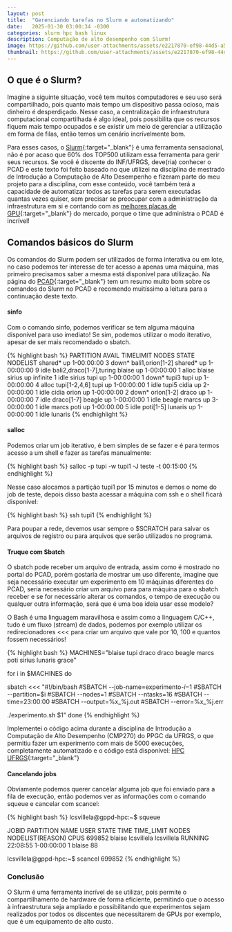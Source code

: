 ```yaml
---
layout: post
title:  "Gerenciando tarefas no Slurm e automatizando"
date:   2025-01-30 03:00:34 -0300
categories: slurm hpc bash linux
description: Computação de alto desempenho com Slurm!
image: https://github.com/user-attachments/assets/e2217870-ef98-44d5-a59c-b0a08101792a 
thumbnail: https://github.com/user-attachments/assets/e2217870-ef98-44d5-a59c-b0a08101792a
---
```


<h2>O que é o Slurm?</h2>

Imagine a siguinte situação, você tem muitos computadores e seu uso será compartilhado, pois quanto mais tempo
um dispositivo passa ocioso, mais dinheiro é desperdiçado. Nesse caso, a centralização de infraestrutura
computacional compartilhada é algo ideal, pois possibilita que os recursos fiquem mais tempo ocupados e se existir
um meio de gerenciar a utilização em forma de filas, então temos um cenário incrívelmente bom.

Para esses casos, o [Slurm]{:target="\_blank"} é uma ferramenta sensacional, não é por acaso que
60% dos TOP500 utilizam essa ferramenta para gerir seus recursos.
Se você é discente do INF/UFRGS, deve(ria) conhecer o PCAD e este texto foi feito baseado no que utilizei 
na disciplina de mestrado de Introdução a Computação de Alto Desempenho e fizeram
parte do meu projeto para a disciplina, com esse conteúdo, você também terá a capacidade de automatizar todos as
tarefas para serem executadas quantas vezes quiser, sem precisar se preocupar com a administração da
infraestrutura em si e contando com as [melhores placas de GPU]{:target="\_blank"} do mercado,
porque o time que administra o PCAD é incrível!

<h2>Comandos básicos do Slurm</h2>

Os comandos do Slurm podem ser utilizados de forma interativa ou em lote, no caso podemos ter interesse de ter
acesso a apenas uma máquina, mas primeiro precisamos saber a mesma está disponível para utilização. Na página
do [PCAD]{:target="\_blank"} tem um resumo muito bom sobre os comandos do Slurm no PCAD
e recomendo muitíssimo a leitura para a continuação deste texto.

<h4>sinfo</h4>

Com o comando sinfo, podemos verificar se tem alguma máquina disponível para uso imediato! Se sim, podemos
utilizar o modo iterativo, apesar de ser mais recomendado o sbatch.

{% highlight bash %}
PARTITION AVAIL  TIMELIMIT  NODES  STATE NODELIST
shared*      up 1-00:00:00      3  down* bali1,orion[1-2]
shared*      up 1-00:00:00      9   idle bali2,draco[1-7],turing
blaise       up 1-00:00:00      1  alloc blaise
sirius       up   infinite      1   idle sirius
tupi         up 1-00:00:00      1  down* tupi3
tupi         up 1-00:00:00      4  alloc tupi[1-2,4,6]
tupi         up 1-00:00:00      1   idle tupi5
cidia        up 2-00:00:00      1   idle cidia
orion        up 1-00:00:00      2  down* orion[1-2]
draco        up 1-00:00:00      7   idle draco[1-7]
beagle       up 1-00:00:00      1   idle beagle
marcs        up 3-00:00:00      1   idle marcs
poti         up 1-00:00:00      5   idle poti[1-5]
lunaris      up 1-00:00:00      1   idle lunaris
{% endhighlight %}

<h4>salloc</h4>

Podemos criar um job iterativo, é bem simples de se fazer e é para termos acesso a um shell e fazer as tarefas
manualmente:

{% highlight bash %}
salloc -p tupi -w tupi1 -J teste -t 00:15:00
{% endhighlight %}

Nesse caso alocamos a partição tupi1 por 15 minutos e demos o nome do job de teste, depois disso basta acessar a
máquina com ssh e o shell ficará disponível:

{% highlight bash %}
ssh tupi1
{% endhighlight %}

Para poupar a rede, devemos usar sempre o $SCRATCH para salvar os arquivos de registro ou para arquivos que
serão utilizados no programa.

<h4>Truque com Sbatch</h4>

O sbatch pode receber um arquivo de entrada, assim como é mostrado no portal do PCAD, porém gostaria de mostrar
um uso diferente, imagine que seja necessário executar um experimento em 10 máquinas diferentes do PCAD, seria
necessário criar um arquivo para para máquina para o sbatch receber e se for necessário alterar os comandos,
o tempo de execução ou qualquer outra informação, será que é uma boa ideia usar esse modelo?

O Bash é uma linguagem maravilhosa e assim como a linguagem C/C++, tudo é um fluxo (stream) de dados, podemos por
exemplo utilizar os redirecionadores <<< para criar um arquivo que vale por 10, 100 e quantos fossem necessários!


{% highlight bash %}
MACHINES="blaise tupi draco draco beagle marcs poti sirius lunaris grace"

for i in $MACHINES
do

sbatch <<< "#!/bin/bash
#SBATCH --job-name=experimento-$i-$1
#SBATCH --partition=$i
#SBATCH --nodes=1
#SBATCH --ntasks=16
#SBATCH --time=23:00:00
#SBATCH --output=%x_%j.out
#SBATCH --error=%x_%j.err

./experimento.sh $1"
done
{% endhighlight %}

Implementei o código acima durante a disciplina de Introdução a Computação de Alto Desempenho (CMP270) do
PPGC da UFRGS, o que permitiu fazer um experimento com mais de 5000 execuções, completamente automatizado e o
código está disponível: [HPC UFRGS]{:target="\_blank"}

<h4>Cancelando jobs</h4>

Obviamente podemos querer cancelar alguma job que foi enviado para a fila de execução, então podemos ver as
informações com o comando squeue e cancelar com scancel:

{% highlight bash %}
lcsvillela@gppd-hpc:~$ squeue

 JOBID  PARTITION                    NAME            USER    STATE         TIME   TIME\_LIMIT  NODES               NODELIST(REASON)  CPUS
699852     blaise         lcsvillela      lcsvillela  RUNNING     22:08:55   1-00:00:00      1                         blaise    88

lcsvillela@gppd-hpc:~$ scancel 699852
{% endhighlight %}

<h3>Conclusão</h3>

O Slurm é uma ferramenta incrível de se utilizar, pois permite o compartilhamento de hardware de forma eficiente,
permitindo que o acesso à infraestrutura seja ampliado e possibilitando que experimentos sejam realizados por
todos os discentes que necessitarem de GPUs por exemplo, que é um equipamento de alto custo.


[BeautifulSoap]: https://beautiful-soup-4.readthedocs.io/en/latest/
[Quotes to Scrape]: https://quotes.toscrape.com/
[primeiro]: https://lcsvillela.github.io/nutrindo-se-da-internet-com-scrapy.html
[Americana]: https://lcsvillela.github.io/querido-diario-monitorando-governo-com-scrapy.html
[Araraquara]: https://lcsvillela.com/querido-diario-monitorando-governo-araraquara-com-scrapy.html
[este caso que criei]: https://lcsvillela.github.io/publicando-tweet-com-python.html
[JSON]: https://pt.wikipedia.org/wiki/JSON
[Scrapy]: https://pt.wikipedia.org/wiki/Scrapy
[aqui]: https://lcsvillela.github.io/nutrindo-se-da-internet-com-scrapy.html
[spider (aranha)]: https://pt.wikipedia.org/wiki/Rastreador_web
[Querido Diário]: https://queridodiario.ok.org.br/
[Open Knowledge Brasil]: https://ok.org.br/
[nesta colaboração]: https://github.com/okfn-brasil/querido-diario/issues/467
[assim ou assado, ou se é x ou y]: https://www.python.org/community/diversity/
[BeautifulSoap]: https://beautiful-soup-4.readthedocs.io/en/latest/
[Selenium]: https://selenium-python.readthedocs.io/
[vim]: https://pt.wikipedia.org/wiki/Vim
[URL]: https://pt.wikipedia.org/wiki/URL
[scrapy-splash]: https://github.com/scrapy-plugins/scrapy-splash
[processamento paralelo]: https://lcsvillela.github.io/bash-na-velocidade-da-luz.html
[explicação teórica]: https://towardsdatascience.com/web-scraping-with-scrapy-theoretical-understanding-f8639a25d9cd
[xpath]: https://pt.wikipedia.org/wiki/XPath
[vetor (array)]: https://pt.wikipedia.org/wiki/Arranjo_(computa%C3%A7%C3%A3o)
[oauth2]: https://oauth.net/2/
[melhores placas de GPU]: https://benchmarks.ul.com/pt-br/compare/best-gpus
[Slurm]: https://en.wikipedia.org/wiki/Slurm_Workload_Manager
[PCAD]: http://gppd-hpc.inf.ufrgs.br/
[INF/UFRGS]: https://www.inf.ufrgs.br/
[HPC UFRGS]: https://github.com/lcsvillela/acoustic_waves_opencl_and_cuda/tree/master
